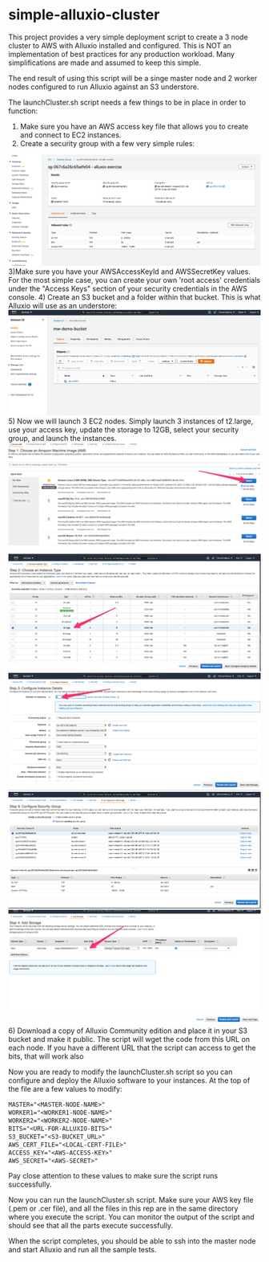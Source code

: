 # simple-alluxio-cluster
This project provides a very simple deployment script to create a 3 node cluster to AWS with Alluxio installed and configured.  This is NOT an implementation of best practices for any production workload.  Many simplifications are made and assumed to keep this simple.

The end result of using this script will be a singe master node and 2 worker nodes configured to run Alluxio against an S3 understore.

The launchCluster.sh script needs a few things to be in place in order to function:
1) Make sure you have an AWS access key file that allows you to create and connect to EC2 instances.
2) Create a security group with a few very simple rules:
<img src="docImages/EC2_Management_Console.png">
3)Make sure you have your AWSAccessKeyId and AWSSecretKey values.  For the most simple case, you can create your own 'root access' credentials under the "Access Keys" section of your security credentials in the AWS console.
4) Create an S3 bucket and a folder within that bucket.  This is what Alluxio will use as an understore:
<img src="docImages/s3Buckets.png">
5) Now we will launch 3 EC2 nodes.  Simply launch 3 instances of t2.large, use your access key, update the storage to 12GB, select your security group, and launch the instances.
<img src="docImages/select_instance_type.png">

<img src="docImages/instance_type.png">

<img src="docImages/instace_details.png">

<img src="docImages/securityGroup.png">

<img src="docImages/storageScreen.png">
6) Download a copy of Alluxio Community edition and place it in your S3 bucket and make it public.  The script will wget the code from this URL on each node.  If you have a different URL that the script can access to get the bits, that will work also

Now you are ready to modify the launchCluster.sh script so you can configure and deploy the Alluxio software to your instances.  At the top of the file are a few values to modify:  
```
MASTER="<MASTER-NODE-NAME>"
WORKER1="<WORKER1-NODE-NAME>"
WORKER2="<WORKER2-NODE-NAME>"
BITS="<URL-FOR-ALLUXIO-BITS>"
S3_BUCKET="<S3-BUCKET_URL>"
AWS_CERT_FILE="<LOCAL-CERT-FILE>"
ACCESS_KEY="<AWS-ACCESS-KEY>"
AWS_SECRET="<AWS-SECRET>"
```

Pay close attention to these values to make sure the script runs successfully.

Now you can run the launchCluster.sh script.  Make sure your AWS key file (.pem or .cer file), and all the files in this rep are in the same directory where you execute the script.  You can monitor the output of the script and should see that all the parts execute successfully.

When the script completes, you should be able to ssh into the master node and start Alluxio and run all the sample tests.
